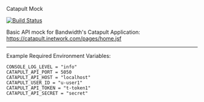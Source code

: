 Catapult Mock 

[![Build Status](https://travis-ci.org/inetCatapult/catapult-mock.svg?branch=master)](https://travis-ci.org/inetCatapult/catapult-mock)

Basic API mock for Bandwidth's Catapult Application:  https://catapult.inetwork.com/pages/home.jsf

---

Example Required Environment Variables:

	CONSOLE_LOG_LEVEL = "info"
	CATAPULT_API_PORT = 5050
	CATAPULT_API_HOST = "localhost"
	CATAPULT_USER_ID = "u-user1"
	CATAPULT_API_TOKEN = "t-token1"
	CATAPULT_API_SECRET = "secret"
